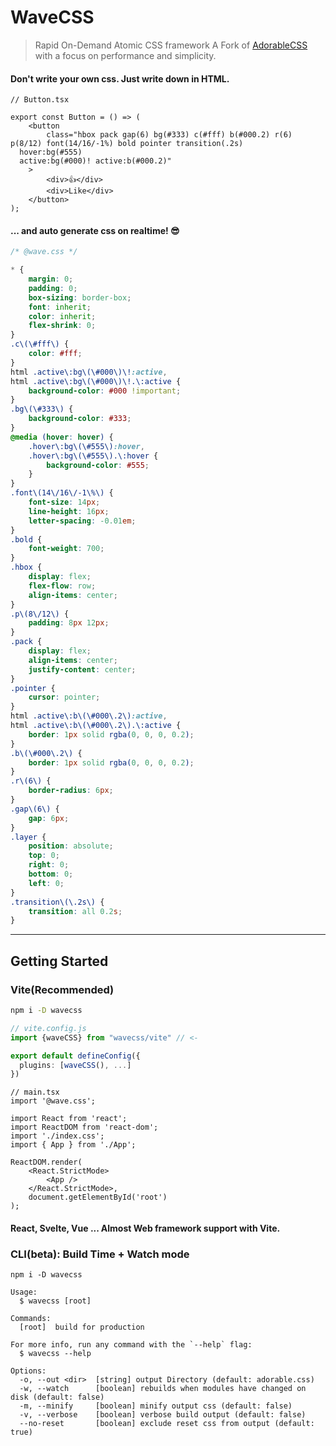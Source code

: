 # WaveCSS

> Rapid On-Demand Atomic CSS framework
> A Fork of [AdorableCSS](https://github.com/developer-1px/adorable-css) with a focus on performance and simplicity.

#### Don't write your own css. Just write down in HTML.

```tsx
// Button.tsx

export const Button = () => (
	<button
		class="hbox pack gap(6) bg(#333) c(#fff) b(#000.2) r(6) p(8/12) font(14/16/-1%) bold pointer transition(.2s)
  hover:bg(#555)
  active:bg(#000)! active:b(#000.2)"
	>
		<div>👍</div>
		<div>Like</div>
	</button>
);
```

#### ... and auto generate css on realtime! 😎

```css
/* @wave.css */

* {
	margin: 0;
	padding: 0;
	box-sizing: border-box;
	font: inherit;
	color: inherit;
	flex-shrink: 0;
}
.c\(\#fff\) {
	color: #fff;
}
html .active\:bg\(\#000\)\!:active,
html .active\:bg\(\#000\)\!.\:active {
	background-color: #000 !important;
}
.bg\(\#333\) {
	background-color: #333;
}
@media (hover: hover) {
	.hover\:bg\(\#555\):hover,
	.hover\:bg\(\#555\).\:hover {
		background-color: #555;
	}
}
.font\(14\/16\/-1\%\) {
	font-size: 14px;
	line-height: 16px;
	letter-spacing: -0.01em;
}
.bold {
	font-weight: 700;
}
.hbox {
	display: flex;
	flex-flow: row;
	align-items: center;
}
.p\(8\/12\) {
	padding: 8px 12px;
}
.pack {
	display: flex;
	align-items: center;
	justify-content: center;
}
.pointer {
	cursor: pointer;
}
html .active\:b\(\#000\.2\):active,
html .active\:b\(\#000\.2\).\:active {
	border: 1px solid rgba(0, 0, 0, 0.2);
}
.b\(\#000\.2\) {
	border: 1px solid rgba(0, 0, 0, 0.2);
}
.r\(6\) {
	border-radius: 6px;
}
.gap\(6\) {
	gap: 6px;
}
.layer {
	position: absolute;
	top: 0;
	right: 0;
	bottom: 0;
	left: 0;
}
.transition\(\.2s\) {
	transition: all 0.2s;
}
```

---

## Getting Started

### Vite(Recommended)

```sh
npm i -D wavecss
```

```ts
// vite.config.js
import {waveCSS} from "wavecss/vite" // <-

export default defineConfig({
  plugins: [waveCSS(), ...]
})
```

```tsx
// main.tsx
import '@wave.css';

import React from 'react';
import ReactDOM from 'react-dom';
import './index.css';
import { App } from './App';

ReactDOM.render(
	<React.StrictMode>
		<App />
	</React.StrictMode>,
	document.getElementById('root')
);
```

#### React, Svelte, Vue ... Almost Web framework support with Vite.

### CLI(beta): Build Time + Watch mode

```
npm i -D wavecss
```

```
Usage:
  $ wavecss [root]

Commands:
  [root]  build for production

For more info, run any command with the `--help` flag:
  $ wavecss --help

Options:
  -o, --out <dir>  [string] output Directory (default: adorable.css)
  -w, --watch      [boolean] rebuilds when modules have changed on disk (default: false)
  -m, --minify     [boolean] minify output css (default: false)
  -v, --verbose    [boolean] verbose build output (default: false)
  --no-reset       [boolean] exclude reset css from output (default: true)
```
